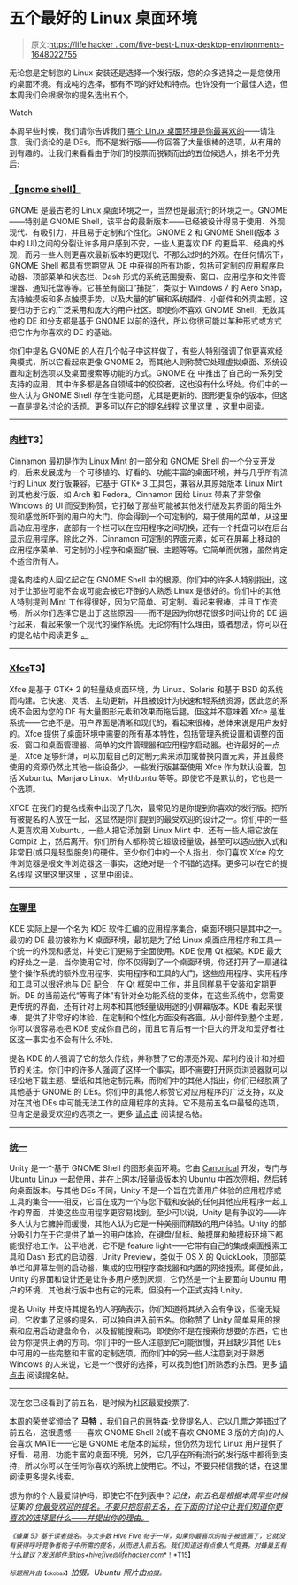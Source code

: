 # 五个最好的 Linux 桌面环境

> 原文:[https://life hacker . com/five-best-Linux-desktop-environments-1648022755](https://lifehacker.com/five-best-linux-desktop-environments-1648022755)

无论您是定制您的 Linux 安装还是选择一个发行版，您的众多选择之一是您使用的桌面环境。有成吨的选择，都有不同的好处和特点。也许没有一个最佳人选，但本周我们会根据你的提名选出五个。

Watch

本周早些时候，我们请你告诉我们 [哪个 Linux 桌面环境是你最喜欢的](https://lifehacker.com/whats-the-best-linux-desktop-environment-1646862177)——请注意，我们谈论的是 DEs，而不是发行版——你回答了大量很棒的选项，从有用的到有趣的。让我们来看看由于你们的投票而脱颖而出的五位候选人，排名不分先后:

### [【gnome shell】](http://www.gnome.org/)

GNOME 是最古老的 Linux 桌面环境之一，当然也是最流行的环境之一。GNOME——特别是 GNOME Shell，该平台的最新版本——已经被设计得易于使用、外观现代、有吸引力，并且易于定制和个性化。GNOME 2 和 GNOME Shell(版本 3 中的 UI)之间的分裂让许多用户感到不安，一些人更喜欢 DE 的更扁平、经典的外观，而另一些人则更喜欢最新版本的更现代、不那么过时的外观。在任何情况下，GNOME Shell 都具有您期望从 DE 中获得的所有功能，包括可定制的应用程序启动器、顶部菜单和状态栏、Dash 形式的系统范围搜索、窗口、应用程序和文件管理器、通知托盘等等。它甚至有窗口“捕捉”，类似于 Windows 7 的 Aero Snap，支持触摸板和多点触摸手势，以及大量的扩展和系统插件、小部件和外壳主题，这要归功于它的广泛采用和庞大的用户社区。即使你不喜欢 GNOME Shell，无数其他的 DE 和分支都是基于 GNOME 以前的迭代，所以你很可能以某种形式或方式把它作为你喜欢的 DE 的基础。

你们中提名 GNOME 的人在几个帖子中这样做了，有些人特别强调了你更喜欢经典模式，所以它看起来更像 GNOME 2，而其他人则称赞它处理虚拟桌面、系统设置和定制选项以及桌面搜索等功能的方式。GNOME 在 中推出了自己的一系列受支持的应用，其中许多都是各自领域中的佼佼者，这也没有什么坏处。你们中的一些人认为 GNOME Shell 存在性能问题，尤其是更新的、图形更复杂的版本，但这一直是提名讨论的话题。更多可以在它的提名线程 [这里](http://lifehacker.com/vote-gnome-3-14-why-the-way-gnome-handles-virtual-des-1647087072)[这里](http://lifehacker.com/vote-gnome3-classic-mode-why-i-always-used-gnome2-bac-1647065357) ，这里中阅读。

* * *

### [肉桂](http://cinnamon.linuxmint.com/)T3】

Cinnamon 最初是作为 Linux Mint 的一部分和 GNOME Shell 的一个分支开发的，后来发展成为一个可移植的、好看的、功能丰富的桌面环境，并与几乎所有流行的 Linux 发行版兼容。它基于 GTK+ 3 工具包，兼容从其原始版本 Linux Mint 到其他发行版，如 Arch 和 Fedora。Cinnamon 因给 Linux 带来了非常像 Windows 的 UI 而受到称赞，它打破了那些可能被其他发行版及其界面的陌生外观和感觉所吓倒的用户的大门。你会得到一个可定制的，易于使用的菜单，从这里启动应用程序，底部有一个栏可以在应用程序之间切换，还有一个托盘可以在后台显示应用程序。除此之外，Cinnamon 可定制的界面元素，如可在屏幕上移动的应用程序菜单、可定制的小程序和桌面扩展、主题等等。它简单而优雅，虽然肯定不适合所有人。

提名肉桂的人回忆起它在 GNOME Shell 中的根源。你们中的许多人特别指出，这对于让那些可能不会或可能会被它吓倒的人熟悉 Linux 是很好的。你们中的其他人特别提到 Mint 工作得很好，因为它简单、可定制、看起来很棒，并且工作流畅，所以你们选择它是出于这些原因——而不是因为你想花很多时间让你的 DE 运行起来，看起来像一个现代的操作系统。无论你有什么理由，或者想法，你可以在 的提名帖中阅读更多 [。](http://lifehacker.com/i-vote-for-cinnamon-that-came-out-of-the-linux-mint-pro-1647048324)

* * *

### [Xfce](http://www.xfce.org/)T3】

Xfce 是基于 GTK+ 2 的轻量级桌面环境，为 Linux、Solaris 和基于 BSD 的系统而构建。它快速、灵活、主动更新，并且被设计为快速和轻系统资源，因此您的系统不会因为您的 DE 有大量图形元素和效果而拖后腿。但这并不意味着 Xfce 是准系统——它绝不是。用户界面是清晰和现代的，看起来很棒，总体来说是用户友好的。Xfce 提供了桌面环境中需要的所有基本特性，包括管理系统设置和调整的面板、窗口和桌面管理器、简单的文件管理器和应用程序启动器。也许最好的一点是，Xfce 足够纤薄，可以加载自己的定制元素来添加或替换内置元素，并且最终使用的资源仍然比其他一些设备少。一些发行版甚至使用 Xfce 作为默认设置，包括 Xubuntu、Manjaro Linux、Mythbuntu 等等。即使它不是默认的，它也是一个选项。

XFCE 在我们的提名线索中出现了几次，最常见的是你提到你喜欢的发行版。把所有被提名的人放在一起，这显然是你们提到的最受欢迎的设计之一。你们中的一些人更喜欢用 Xubuntu，一些人把它添加到 Linux Mint 中，还有一些人把它放在 Compiz 上，然后离开。你们所有人都称赞它超级轻量级，甚至可以适应嵌入式和非常旧(或只是轻型服务)的硬件。至少你们中的一个人指出，你们喜欢 Xfce 的文件浏览器是根文件浏览器这一事实，这绝对是一个不错的选择。更多可以在它的提名线程 [这里](http://lifehacker.com/vote-xfce-compiz-why-xfce-uses-very-low-system-reso-1647057217)[这里](http://lifehacker.com/vote-xfce-why-i-never-could-get-use-to-unity-and-xfc-1647091058)[这里](http://lifehacker.com/vote-xfce-on-linux-mint-this-is-what-i-have-running-on-1647217386) ，这里中阅读。

* * *

### [在哪里](https://www.kde.org/)

KDE 实际上是一个名为 KDE 软件汇编的应用程序集合，桌面环境只是其中之一。最初的 DE 最初被称为 K 桌面环境，最初是为了给 Linux 桌面应用程序和工具一个统一的外观和感觉，并使它们更易于全面使用。KDE 使用 Qt 框架。KDE 最大的好处之一是，当你使用它时，你不仅得到了一个桌面环境，你还打开了一扇通往整个操作系统的额外应用程序、实用程序和工具的大门，这些应用程序、实用程序和工具可以很好地与 DE 配合，在 Qt 框架中工作，并且同样易于安装和定期更新。DE 的当前迭代“等离子体”有针对全功能系统的变体，在这些系统中，您需要更传统的界面，还有针对上网本和其他轻量级用途的小屏幕版本。KDE 看起来很棒，提供了非常好的体验，在定制和个性化方面没有吝啬。从小部件到整个主题，你可以很容易地把 KDE 变成你自己的，而且它背后有一个巨大的开发和爱好者社区这一事实也不会有什么坏处。

提名 KDE 的人强调了它的悠久传统，并称赞了它的漂亮外观、犀利的设计和对细节的关注。你们中的许多人强调了这样一个事实，即不需要打开网页浏览器就可以轻松地下载主题、壁纸和其他定制元素，而你们中的其他人指出，你们已经脱离了其他基于 GNOME 的 DEs。你们中的其他人称赞它对应用程序的广泛支持，以及对在其他 DEs 中可能无法工作的应用程序的支持。它不是前五名中最轻的选项，但肯定是最受欢迎的选项之一。更多 [请点击](http://lifehacker.com/vote-kde-why-kde-is-highly-customizable-and-these-days-1647053590) 阅读提名帖。

* * *

### [统一](https://unity.ubuntu.com/)

Unity 是一个基于 GNOME Shell 的图形桌面环境。它由 [Canonical](http://www.canonical.com/) 开发，专门与 [Ubuntu Linux](http://www.ubuntu.com/) 一起使用，并在上网本/轻量级版本的 Ubuntu 中首次亮相，然后转向桌面版本。与其他 DEs 不同，Unity 不是一个旨在完善用户体验的应用程序或工具的集合——相反，它旨在成为一个与您下载和安装的任何其他应用程序一起工作的界面，并使这些应用程序更容易找到。至少可以说，Unity 是有争议的——许多人认为它臃肿而缓慢，其他人认为它是一种美丽而精致的用户体验。Unity 的部分吸引力在于它提供了单一的用户体验，在键盘/鼠标、触摸屏和触摸板环境下都能很好地工作。公平地说，它不是 feature light——它带有自己的集成桌面搜索工具和 Dash 形式的启动器，Unity Preview，类似于 OS X 的 QuickLook，顶部菜单栏和屏幕左侧的启动器，集成的应用程序查找器和内置的网络搜索。即便如此，Unity 的界面和设计还是让许多用户感到厌烦，它仍然是一个主要面向 Ubuntu 用户的环境，其他发行版中也有它的元素，但没有一个正式支持 Unity。

提名 Unity 并支持其提名的人明确表示，你们知道将其纳入会有争议，但毫无疑问，它收集了足够的提名，可以独自进入前五名。你称赞了 Unity 简单易用的搜索和应用启动键盘命令，以及智能搜索词，即使你不是在搜索你想要的东西，它也会为你提供正确的方向。你们中的一些人注意到它可能很慢，并且缺少其他 DEs 中可用的一些完整和丰富的定制选项，而你们中的另一些人注意到对于熟悉 Windows 的人来说，它是一个很好的选择，可以找到他们所熟悉的东西。更多 [请点击](http://lifehacker.com/vote-unity-why-i-know-ill-flame-for-this-but-ive-stu-1647060122) 阅读提名帖。

* * *

现在您已经看到了前五名，是时候为社区最爱投票了:

本周的荣誉奖颁给了 [**马特**](http://mate-desktop.org/) ，我们自己的惠特森·戈登提名人。它以几票之差错过了前五名，这很遗憾——喜欢 GNOME Shell 2(或不喜欢 GNOME 3 版的方向)的人会喜欢 MATE——它是 GNOME 老版本的延续，但仍然为现代 Linux 用户提供了好看、易用、功能丰富的桌面环境。另外，它几乎在所有流行的发行版中都得到支持，所以你可以在任何你喜欢的系统上使用它。不过，不要只相信我的话，在这里阅读更多提名线索。

想为你的个人最爱辩护吗，即使它不在列表中？*记住，前五名是根据本周早些时候* *征集的* [*你最受欢迎的提名。不要只抱怨前五名，在下面的讨论中让我们知道你更喜欢的选择是什么——并提出你的理由。*](https://lifehacker.com/whats-the-best-linux-desktop-environment-1646862177)

<small>*《蜂巢 5》基于读者提名。与大多数 Hive Five 帖子一样，如果你最喜欢的帖子被遗漏了，它就没有获得呼吁竞争者帖子中所需的提名，从而进入前五名。我们知道这有点像人气竞赛。对蜂巢五有什么建议？发送邮件至*</small>[<small>*tips+hivefive@lifehacker.com*</small>](mailto:http://lifehacker.com/tips+hivefive@lifehacker.com)<small>*！*T15】</small>

<small>*标题照片由*</small><small><small>【okobax】</small></small>*拍摄。Ubuntu 照片由*[<small></small>](http://commons.wikimedia.org/wiki/File:Ubuntu_14.04_Search_applications.png)*<small>*拍摄。*</small>*